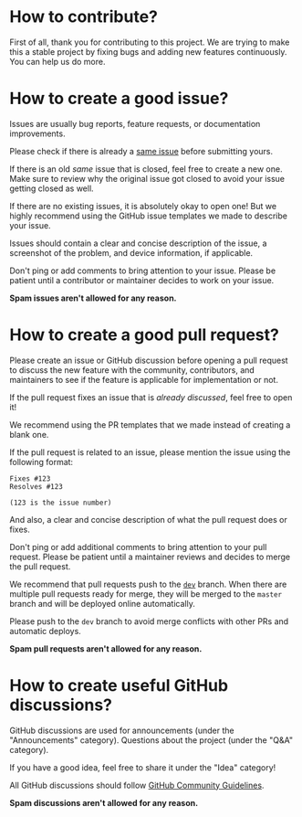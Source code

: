 # How to contribute?

First of all, thank you for contributing to this project. We are trying to make this a stable project by fixing bugs and adding new features continuously. You can help us do more.

# How to create a good issue?

Issues are usually bug reports, feature requests, or documentation improvements.

Please check if there is already a [same issue](https://github.com/msk-apps/msk-markdown/issues) before submitting yours.

If there is an old *same* issue that is closed, feel free to create a new one. Make sure to review why the original issue got closed to avoid your issue getting closed as well.

If there are no existing issues, it is absolutely okay to open one! But we highly recommend using the GitHub issue templates we made to describe your issue.

Issues should contain a clear and concise description of the issue, a screenshot of the problem, and device information, if applicable.

Don't ping or add comments to bring attention to your issue. Please be patient until a contributor or maintainer decides to work on your issue.

**Spam issues aren't allowed for any reason.**

# How to create a good pull request?

Please create an issue or GitHub discussion before opening a pull request to discuss the new feature with the community, contributors, and maintainers to see if the feature is applicable for implementation or not.

If the pull request fixes an issue that is *already discussed*, feel free to open it!

We recommend using the PR templates that we made instead of creating a blank one.

If the pull request is related to an issue, please mention the issue using the following format:

```
Fixes #123
Resolves #123

(123 is the issue number)
```

And also, a clear and concise description of what the pull request does or fixes.

Don't ping or add additional comments to bring attention to your pull request. Please be patient until a maintainer reviews and decides to merge the pull request.

We recommend that pull requests push to the [`dev`](https://github.com/msk-apps/msk-markdown/tree/dev) branch. When there are multiple pull requests ready for merge, they will be merged to the `master` branch and will be deployed online automatically.

Please push to the `dev` branch to avoid merge conflicts with other PRs and automatic deploys.

**Spam pull requests aren't allowed for any reason.**

# How to create useful GitHub discussions?

GitHub discussions are used for announcements (under the "Announcements" category). Questions about the project (under the "Q&A" category).

If you have a good idea, feel free to share it under the "Idea" category! 

All GitHub discussions should follow [GitHub Community Guidelines](https://docs.github.com/articles/github-community-guidelines).

**Spam discussions aren't allowed for any reason.**
